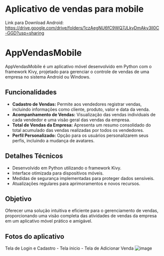 # Aplicativo de vendas para mobile

Link para Download Android:
https://drive.google.com/drive/folders/1czAegNU6fC9WQ7JLkyDmAky3ll0C-GGD?usp=sharing

# AppVendasMobile

AppVendasMobile é um aplicativo móvel desenvolvido em Python com o framework Kivy, projetado para gerenciar o controle de vendas de uma empresa no sistema Android ou Windows.

## Funcionalidades

- **Cadastro de Vendas:** Permite aos vendedores registrar vendas, incluindo informações como cliente, produto, valor e data da venda.
- **Acompanhamento de Vendas:** Visualização das vendas individuais de cada vendedor e uma visão geral das vendas da empresa.
- **Total de Vendas da Empresa:** Apresenta um resumo consolidado do total acumulado das vendas realizadas por todos os vendedores.
- **Perfil Personalizado:** Opção para os usuários personalizarem seus perfis, incluindo a mudança de avatares.

## Detalhes Técnicos

- Desenvolvido em Python utilizando o framework Kivy.
- Interface otimizada para dispositivos móveis.
- Medidas de segurança implementadas para proteger dados sensíveis.
- Atualizações regulares para aprimoramentos e novos recursos.

## Objetivo
Oferecer uma solução intuitiva e eficiente para o gerenciamento de vendas, proporcionando uma visão completa das atividades de vendas da empresa em um aplicativo móvel prático e amigável.

## Fotos do aplicativo
Tela de Login e Cadastro - Tela ínicio - Tela de Adicionar Venda
![image](https://github.com/wdesouza95/appvendasmobile/assets/114028870/eaa536fe-0e1a-4ef6-971b-bf465e5268d7)

